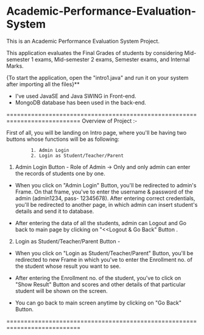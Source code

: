 # Academic-Performance-Evaluation-System

This is an Academic Performance Evaluation System Project.

This application evaluates the Final Grades of students by considering Mid-semester 1 exams, Mid-semester 2 exams, Semester exams, and Internal Marks.

{To start the application, open the "intro1.java" and run it on your system after importing all the files}**

*  I've used JavaSE and Java SWING in Front-end.
* MongoDB database has been used in the back-end.

===========================================================================
Overview of Project :- 

First of all, you will be landing on Intro page, where you'll be having two buttons whose functions will be as following: 

             1. Admin Login
             2. Login as Student/Teacher/Parent
             
1. Admin Login Button - 
Role of Admin -> Only and only admin can enter the records of students one by one.

* When you click on "Admin Login" Button, you'll be redirected to admin's Frame. On that frame, you've to enter the username & password of the admin (admin1234, pass- 12345678).
After entering correct credentials, you'll be redirected to another page, in which admin can insert student's details and send it to database.

* After entering the data of all the students, admin can Logout and Go back to main page by clicking on "<<Logout & Go Back" Button .

2. Login as Student/Teacher/Parent Button - 

* When you click on "Login as Student/Teacher/Parent" Button, you'll be redirected to new Frame in which you've to enter the Enrollment no. of the student whose result you want to see.

* After entering the Enrollment no. of the student, you've to click on "Show Result" Button and scores and other details of that particular student will be shown on the screen.

* You can go back to main screen anytime by clicking on "Go Back" Button.

===========================================================================
